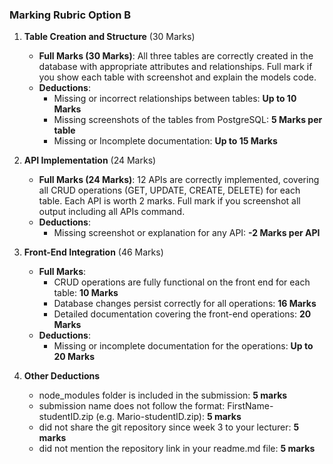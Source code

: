 
### Marking Rubric Option B

1. **Table Creation and Structure** (30 Marks)
    - **Full Marks (30 Marks)**: All three tables are correctly created in the database with appropriate attributes and relationships. Full mark if you show each table with screenshot and explain the models code.
    - **Deductions**:
        - Missing or incorrect relationships between tables: **Up to 10 Marks**
        - Missing screenshots of the tables from PostgreSQL: **5 Marks per table**
        - Missing or Incomplete documentation: **Up to 15 Marks**

2. **API Implementation** (24 Marks)
    - **Full Marks (24 Marks)**: 12 APIs are correctly implemented, covering all CRUD operations (GET, UPDATE, CREATE, DELETE) for each table. Each API is worth 2 marks. Full mark if you screenshot all output including all APIs command.
    - **Deductions**:
        - Missing screenshot or explanation for any API: **-2 Marks per API**

3. **Front-End Integration** (46 Marks)
    - **Full Marks**:
        - CRUD operations are fully functional on the front end for each table: **10 Marks**
        - Database changes persist correctly for all operations: **16 Marks**
        - Detailed documentation covering the front-end operations: **20 Marks**
    - **Deductions**:
        - Missing or incomplete documentation for the operations: **Up to 20 Marks**

4. **Other Deductions**
    - node_modules folder is included in the submission: **5 marks**
    - submission name does not follow the format: FirstName-studentID.zip (e.g. Mario-studentID.zip): **5 marks**
    - did not share the git repository since week 3 to your lecturer: **5 marks**
    - did not mention the repository link in your readme.md file: **5 marks**